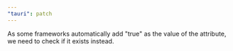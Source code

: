 ```yaml
---
"tauri": patch
---
```


As some frameworks automatically add "true" as the value of the attribute, we need to check if it exists instead.
